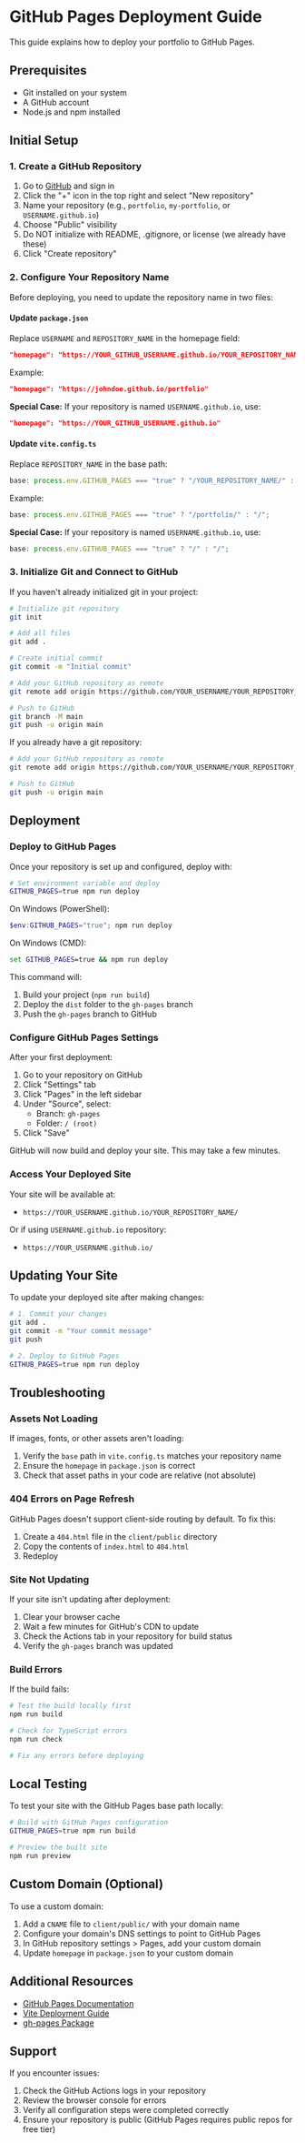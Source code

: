 # GitHub Pages Deployment Guide

This guide explains how to deploy your portfolio to GitHub Pages.

## Prerequisites

- Git installed on your system
- A GitHub account
- Node.js and npm installed

## Initial Setup

### 1. Create a GitHub Repository

1. Go to [GitHub](https://github.com) and sign in
2. Click the "+" icon in the top right and select "New repository"
3. Name your repository (e.g., `portfolio`, `my-portfolio`, or `USERNAME.github.io`)
4. Choose "Public" visibility
5. Do NOT initialize with README, .gitignore, or license (we already have these)
6. Click "Create repository"

### 2. Configure Your Repository Name

Before deploying, you need to update the repository name in two files:

#### Update `package.json`

Replace `USERNAME` and `REPOSITORY_NAME` in the homepage field:

```json
"homepage": "https://YOUR_GITHUB_USERNAME.github.io/YOUR_REPOSITORY_NAME"
```

Example:

```json
"homepage": "https://johndoe.github.io/portfolio"
```

**Special Case:** If your repository is named `USERNAME.github.io`, use:

```json
"homepage": "https://YOUR_GITHUB_USERNAME.github.io"
```

#### Update `vite.config.ts`

Replace `REPOSITORY_NAME` in the base path:

```typescript
base: process.env.GITHUB_PAGES === "true" ? "/YOUR_REPOSITORY_NAME/" : "/";
```

Example:

```typescript
base: process.env.GITHUB_PAGES === "true" ? "/portfolio/" : "/";
```

**Special Case:** If your repository is named `USERNAME.github.io`, use:

```typescript
base: process.env.GITHUB_PAGES === "true" ? "/" : "/";
```

### 3. Initialize Git and Connect to GitHub

If you haven't already initialized git in your project:

```bash
# Initialize git repository
git init

# Add all files
git add .

# Create initial commit
git commit -m "Initial commit"

# Add your GitHub repository as remote
git remote add origin https://github.com/YOUR_USERNAME/YOUR_REPOSITORY_NAME.git

# Push to GitHub
git branch -M main
git push -u origin main
```

If you already have a git repository:

```bash
# Add your GitHub repository as remote
git remote add origin https://github.com/YOUR_USERNAME/YOUR_REPOSITORY_NAME.git

# Push to GitHub
git push -u origin main
```

## Deployment

### Deploy to GitHub Pages

Once your repository is set up and configured, deploy with:

```bash
# Set environment variable and deploy
GITHUB_PAGES=true npm run deploy
```

On Windows (PowerShell):

```powershell
$env:GITHUB_PAGES="true"; npm run deploy
```

On Windows (CMD):

```cmd
set GITHUB_PAGES=true && npm run deploy
```

This command will:

1. Build your project (`npm run build`)
2. Deploy the `dist` folder to the `gh-pages` branch
3. Push the `gh-pages` branch to GitHub

### Configure GitHub Pages Settings

After your first deployment:

1. Go to your repository on GitHub
2. Click "Settings" tab
3. Click "Pages" in the left sidebar
4. Under "Source", select:
   - Branch: `gh-pages`
   - Folder: `/ (root)`
5. Click "Save"

GitHub will now build and deploy your site. This may take a few minutes.

### Access Your Deployed Site

Your site will be available at:

- `https://YOUR_USERNAME.github.io/YOUR_REPOSITORY_NAME/`

Or if using `USERNAME.github.io` repository:

- `https://YOUR_USERNAME.github.io/`

## Updating Your Site

To update your deployed site after making changes:

```bash
# 1. Commit your changes
git add .
git commit -m "Your commit message"
git push

# 2. Deploy to GitHub Pages
GITHUB_PAGES=true npm run deploy
```

## Troubleshooting

### Assets Not Loading

If images, fonts, or other assets aren't loading:

1. Verify the `base` path in `vite.config.ts` matches your repository name
2. Ensure the `homepage` in `package.json` is correct
3. Check that asset paths in your code are relative (not absolute)

### 404 Errors on Page Refresh

GitHub Pages doesn't support client-side routing by default. To fix this:

1. Create a `404.html` file in the `client/public` directory
2. Copy the contents of `index.html` to `404.html`
3. Redeploy

### Site Not Updating

If your site isn't updating after deployment:

1. Clear your browser cache
2. Wait a few minutes for GitHub's CDN to update
3. Check the Actions tab in your repository for build status
4. Verify the `gh-pages` branch was updated

### Build Errors

If the build fails:

```bash
# Test the build locally first
npm run build

# Check for TypeScript errors
npm run check

# Fix any errors before deploying
```

## Local Testing

To test your site with the GitHub Pages base path locally:

```bash
# Build with GitHub Pages configuration
GITHUB_PAGES=true npm run build

# Preview the built site
npm run preview
```

## Custom Domain (Optional)

To use a custom domain:

1. Add a `CNAME` file to `client/public/` with your domain name
2. Configure your domain's DNS settings to point to GitHub Pages
3. In GitHub repository settings > Pages, add your custom domain
4. Update `homepage` in `package.json` to your custom domain

## Additional Resources

- [GitHub Pages Documentation](https://docs.github.com/en/pages)
- [Vite Deployment Guide](https://vitejs.dev/guide/static-deploy.html)
- [gh-pages Package](https://github.com/tschaub/gh-pages)

## Support

If you encounter issues:

1. Check the GitHub Actions logs in your repository
2. Review the browser console for errors
3. Verify all configuration steps were completed correctly
4. Ensure your repository is public (GitHub Pages requires public repos for free tier)
